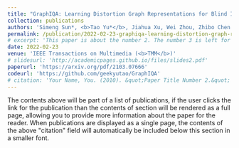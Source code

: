 ```yaml
---
title: "GraphIQA: Learning Distortion Graph Representations for Blind Image Quality Assessment"
collection: publications
authors: 'Simeng Sun*, <b>Tao Yu*</b>, Jiahua Xu, Wei Zhou, Zhibo Chen'
permalink: /publication/2022-02-23-graphiqa-learning-distortion-graph-representations-for-blind-image-quality-assessment
# excerpt: 'This paper is about the number 2. The number 3 is left for future work.'
date: 2022-02-23
venue: 'IEEE Transactions on Multimedia (<b>TMM</b>)'
# slidesurl: 'http://academicpages.github.io/files/slides2.pdf'
paperurl: 'https://arxiv.org/pdf/2103.07666'
codeurl: 'https://github.com/geekyutao/GraphIQA'
# citation: 'Your Name, You. (2010). &quot;Paper Title Number 2.&quot; <i>Journal 1</i>. 1(2).'
---
```


The contents above will be part of a list of publications, if the user clicks the link for the publication than the contents of section will be rendered as a full page, allowing you to provide more information about the paper for the reader. When publications are displayed as a single page, the contents of the above "citation" field will automatically be included below this section in a smaller font.